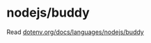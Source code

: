 # nodejs/buddy

Read [dotenv.org/docs/languages/nodejs/buddy](https://www.dotenv.org/docs/languages/nodejs/buddy)

